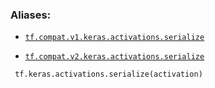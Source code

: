 

### Aliases:

- [ `tf.compat.v1.keras.activations.serialize` ](/api_docs/python/tf/keras/activations/serialize)

- [ `tf.compat.v2.keras.activations.serialize` ](/api_docs/python/tf/keras/activations/serialize)



```
 tf.keras.activations.serialize(activation)
 
```


